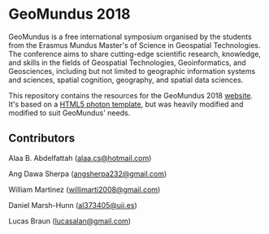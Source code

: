 # GeoMundus 2018
GeoMundus is a free international symposium organised by the students from the Erasmus Mundus Master's of Science in Geospatial Technologies. The conference aims to share cutting-edge scientific research, knowledge, and skills in the fields of Geospatial Technologies, Geoinformatics, and Geosciences, including but not limited to geographic information systems and sciences, spatial cognition, geography, and spatial data sciences.

This repository contains the resources for the GeoMundus 2018 [website](http://geomundus.org/2018). It's based on a [HTML5 photon template](https://html5up.net/photon), but was heavily modified and modified to suit GeoMundus' needs.

## Contributors
Alaa B. Abdelfattah ([alaa.cs@hotmail.com](mailto:alaa.cs@hotmail.com))

Ang Dawa Sherpa ([angsherpa232@gmail.com](mailto:angsherpa232@gmail.com))

William Martinez ([willimarti2008@gmail.com](mailto:willimarti2008@gmail.com))

Daniel Marsh-Hunn ([al373405@uji.es](mailto:al373405@uji.es))

Lucas Braun ([lucasalan@gmail.com](mailto:lucasalan@gmail.com))
